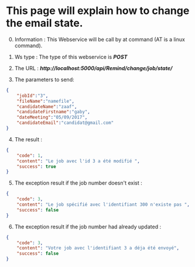 # This page will explain how to change the email state.

0. Information : 
This Webservice will be call by at command (AT is a linux command).

1. Ws type :
The type of this webservice is ***POST***

2. The URL : 
***http://localhost:5000/api/Remind/change/job/state/***

3. The parameters to send: 

```json
{
	"jobId":"3",
    "fileName":"namefile",
    "candidateName":"zaaf",
    "candidateFirstname":"gaby",
    "dateMeeting":"05/09/2017",
    "candidateEmail":"candidat@gmail.com"
}
```

4. The result : 
```json
{
    "code": 1,
    "content": "Le job avec l'id 3 a été modifié ",
    "success": true
}
```

5. The exception result if the job number doesn't exist : 

```json
{
    "code": 3,
    "content": "Le job spécifié avec l'identifiant 300 n'existe pas ",
    "success": false
}
```

6. The exception result if the job number had already updated : 

```json
{
    "code": 3,
    "content": "Votre job avec l'identifiant 3 a déja été envoyé",
    "success": false
}
```
